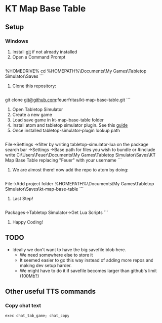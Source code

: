 
# KT Map Base Table

## Setup

### Windows

1. Install [git](https://git-scm.com/download/win) if not already installed
1. Open a Command Prompt
    ```
%HOMEDRIVE%
cd %HOMEPATH%\Documents\My Games\Tabletop Simulator\Saves
    ```
1. Clone this repository:
    ```
git clone git@github.com:feuerfritas/kt-map-base-table.git
    ```
1. Open Tabletop Simulator
1. Create a new game
1. Load save game in kt-map-base-table folder
1. Install atom and tabletop simulator plugin. See this [guide](https://api.tabletopsimulator.com/atom/#installing-the-official-plugin)
1. Once installed tabletop-simulator-plugin lookup path
    ```
File->Settings
->filter by writing tabletop-simulator-lua on the package search bar
->Settings
->Base path for files you wish to bundle or #include
write C:\Users\Feuer\Documents\My Games\Tabletop Simulator\Saves\KT Map Base Table replacing "Feuer" with your username
    ```
1. We are almost there! now add the repo to atom by doing:
    ```
File->Add project folder
%HOMEPATH%\Documents\My Games\Tabletop Simulator\Saves\kt-map-base-table
    ```
1. Last Step!
    ```
Packages->Tabletop Simulator->Get Lua Scripts
    ```
1. Happy Coding!

## TODO

- Ideally we don't want to have the big savefile blob here.
  - We need somewhere else to store it
  - It seemed easier to go this way instead of adding more repos and making dev setup harder.
  - We might have to do it if savefile becomes larger than github's limit (100Mb?)


## Other useful TTS commands

### Copy chat text

```
exec chat_tab_game; chat_copy
```


